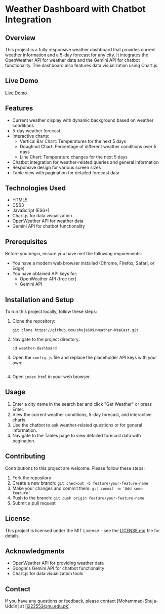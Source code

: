 # Weather Dashboard with Chatbot Integration

## Overview

This project is a fully responsive weather dashboard that provides current weather information and a 5-day forecast for any city. It integrates the OpenWeather API for weather data and the Gemini API for chatbot functionality. The dashboard also features data visualization using Chart.js.

## Live Demo
[Live Demo]( https://shuja609.github.io/weather-WeaCast/)
## Features

- Current weather display with dynamic background based on weather conditions
- 5-day weather forecast
- Interactive charts:
  - Vertical Bar Chart: Temperatures for the next 5 days
  - Doughnut Chart: Percentage of different weather conditions over 5 days
  - Line Chart: Temperature changes for the next 5 days
- Chatbot integration for weather-related queries and general information
- Responsive design for various screen sizes
- Table view with pagination for detailed forecast data

## Technologies Used

- HTML5
- CSS3
- JavaScript (ES6+)
- Chart.js for data visualization
- OpenWeather API for weather data
- Gemini API for chatbot functionality

## Prerequisites

Before you begin, ensure you have met the following requirements:

- You have a modern web browser installed (Chrome, Firefox, Safari, or Edge)
- You have obtained API keys for:
  - OpenWeather API (free tier)
  - Gemini API

## Installation and Setup

To run this project locally, follow these steps:

1. Clone the repository:
   ```
   git clone https://github.com/shuja609/weather-WeaCast.git
   ```

2. Navigate to the project directory:
   ```
   cd weather-dashboard
   ```

3. Open the `config.js` file and replace the placeholder API keys with your own:
   
   ```

4. Open `index.html` in your web browser.

## Usage

1. Enter a city name in the search bar and click "Get Weather" or press Enter.
2. View the current weather conditions, 5-day forecast, and interactive charts.
3. Use the chatbot to ask weather-related questions or for general information.
4. Navigate to the Tables page to view detailed forecast data with pagination.

## Contributing

Contributions to this project are welcome. Please follow these steps:

1. Fork the repository
2. Create a new branch: `git checkout -b feature/your-feature-name`
3. Make your changes and commit them: `git commit -m 'Add some feature'`
4. Push to the branch: `git push origin feature/your-feature-name`
5. Submit a pull request

## License

This project is licensed under the MIT License - see the [LICENSE.md](LICENSE.md) file for details.

## Acknowledgments

- OpenWeather API for providing weather data
- Google's Gemini API for chatbot functionality
- Chart.js for data visualization tools

## Contact

If you have any questions or feedback, please contact [Mohammad-Shuja-Uddin] at [i222553@nu.edu.pk].
